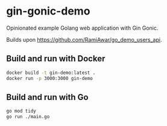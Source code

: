 # gin-gonic-demo

Opinionated example Golang web application with Gin Gonic.

Builds upon https://github.com/RamiAwar/go_demo_users_api.

## Build and run with Docker
```bash
docker build -t gin-demo:latest .
docker run -p 3000:3000 gin-demo
```


## Build and run with Go
```bash
go mod tidy
go run ./main.go
```
